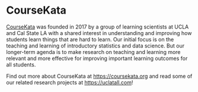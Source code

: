 # CourseKata

[CourseKata](https://coursekata.org) was founded in 2017 by a group of learning scientists at UCLA and Cal State LA with a shared interest in understanding and improving how students learn things that are hard to learn. Our initial focus is on the teaching and learning of introductory statistics and data science. But our longer-term agenda is to make research on teaching and learning more relevant and more effective for improving important learning outcomes for all students.

Find out more about CourseKata at <https://coursekata.org> and read some of our related research projects at <https://uclatall.com>!
